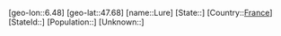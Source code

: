 ﻿---
location: [47.68,6.48]
type: City
tags:
- geo/City


SpocWebEntityId: 15748
isDeleted: false
confidential: public

---
[geo-lon::6.48]
[geo-lat::47.68]
[name::Lure]
[State::]
[Country::[France](geo/Continent/Europe/France.md)]
[StateId::]
[Population::]
[Unknown::]

